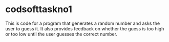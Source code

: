 # codsofttaskno1
This is code for a program that generates a random number and asks the user to guess it. It also provides feedback on whether the guess is too high or too low until the user guesses the correct number.
